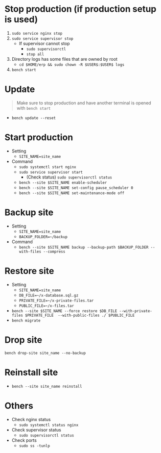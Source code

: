 # Stop production (if production setup is used)
1. `sudo service nginx stop`
2. `sudo service supervisor stop`
	- If supervisor cannot stop
        - `sudo supervisorctl`
        - `stop all`
3. Directory logs has some files that are owned by root
	- `cd $HOME/erp && sudo chown -R $USER$:$USER$ logs`
4. `bench start`

# Update
> Make sure to stop production and have another terminal is opened with `bench start`
- `bench update --reset`

# Start production
- Setting
    - `SITE_NAME=site_name`
- Command
    - `sudo systemctl start nginx`
    - `sudo service supervisor start`
        - (Check status) `sudo supervisorctl status`
    - `bench --site $SITE_NAME enable-scheduler`
    - `bench --site $SITE_NAME set-config pause_scheduler 0`
    - `bench --site $SITE_NAME set-maintenance-mode off`

# Backup site
- Setting
    - `SITE_NAME=site_name`
    - `BACKUP_FOLDER=~/backup`
- Command
    - `bench --site $SITE_NAME backup --backup-path $BACKUP_FOLDER --with-files --compress`

# Restore site
- Setting
    - `SITE_NAME=site_name`
    - `DB_FILE=~/x-database.sql.gz`
    - `PRIVATE_FILE=~/x-private-files.tar`
    - `PUBLIC_FILE=~/x-files.tar`
- `bench --site $SITE_NAME --force restore $DB_FILE --with-private-files $PRIVATE_FILE  --with-public-files ./ $PUBLIC_FILE`
- `bench migrate`

# Drop site
`bench drop-site site_name --no-backup`

# Reinstall site
- `bench --site site_name reinstall`

# Others
- Check nginx status
    - `sudo systemctl status nginx`
- Check supervisor status
    - `sudo supervisorctl status`
- Check ports
    - `sudo ss -tunlp`